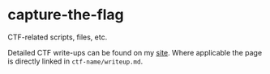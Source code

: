 # capture-the-flag

CTF-related scripts, files, etc.

Detailed CTF write-ups can be found on my [site](https://samcole.me). Where applicable the page is directly linked in `ctf-name/writeup.md`.
